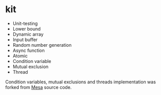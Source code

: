 # kit

- Unit-testing
- Lower bound
- Dynamic array
- Input buffer
- Random number generation
- Async function
- Atomic
- Condition variable
- Mutual exclusion
- Thread

Condition variables, mutual exclusions and threads implementation was forked from [Mesa][mesa_link] source code.

[mesa_link]: https://gitlab.freedesktop.org/mesa/mesa

